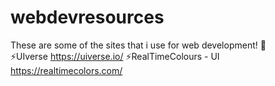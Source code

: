 # webdevresources
These are some of the sites that i use for web development! 💌 <br>
⚡UIverse
  https://uiverse.io/
⚡RealTimeColours - UI
  https://realtimecolors.com/

